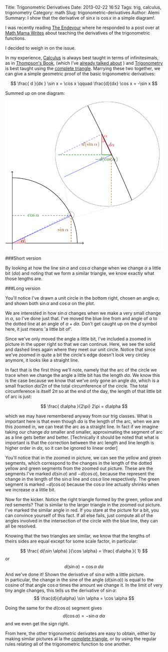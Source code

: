 Title: Trigonometric Derivatives
Date: 2013-02-22 16:52
Tags: trig, calculus, trigonometry
Category: math
Slug: trigonometric-derivatives
Author: Alemi
Summary: I show that the derivative of $\sin x$ is $\cos x$ in a simple diagram!.

I was recently reading [The Endevour](http://www.johndcook.com/blog/2013/02/11/differentiating-bananas-and-co-bananas/) 
where he responded to a post over at 
[Math Mama Writes](http://www.johndcook.com/blog/2013/02/11/differentiating-bananas-and-co-bananas/) 
about teaching the derivatives of the trigonometric functions.

I decided to weigh in on the issue.

In my experience, 
[Calculus](http://en.wikipedia.org/wiki/Calculus) is always best taught
in terms of infinitesimals, as in 
[Thompson's Book](http://books.google.com/books?id=BrhBAAAAYAAJ&printsec=frontcover&dq=calculus+made+easy&hl=en&sa=X&ei=vu8nUZ-MGcW20AHknICgCw&ved=0CD4Q6AEwAA), 
(which I've [already talked about](|filename|../old/four-fantastic-books-3-of-which-are-free-.md) ) 
and [Trigonometry](http://en.wikipedia.org/wiki/Trigonometry) is best taught using 
the [complete triangle](http://tricochet.com/math/pdfs/completetriangle.pdf).
Marrying these two together, we can give a simple geometric proof of the basic trigonometric derivatives:

$$ \frac{ d }{dx } \sin x = \cos x \qquad \frac{d}{dx} \cos x = -\sin x $$

Summed up on one diagram:
<center>
    <a href="/static/images/trigdiff.pdf">
    <img src="/static/images/trigdiff.png" width=600px alt="Trigonometic Derivatives">
    </a>
</center>

###Short version

By looking at how the line $\sin \alpha$ and $\cos \alpha$ change when we change $\alpha$ a little bit ($d\alpha$) and noting that we form a similar triangle, we know exactly what those lengths are.

###Long version

You'll notice I've drawn a unit circle in the bottom right, chosen an angle $\alpha$, and shown both $\sin \alpha$ and $\cos \alpha$ on the plot.

We are interested in how $\sin \alpha$ changes when we make a very small change in $\alpha$, so I've done just that.  I've moved the blue line from and angle of $\alpha$ to the dotted line at an angle of $\alpha + d\alpha$.  Don't get caught up on the $d$ symbol here, it just means 'a little bit of'.

Since we've only moved the angle a little bit, I've included a zoomed in picture in the upper right so that we can continue.  Here, we see the solid and dashed lines again where they meet our unit circle.  Notice that since we've zoomed in quite a bit the circle's edge doesn't look very circley anymore, it looks like a straight line.

In fact that is the first thing we'll note, namely that the arc of the circle we trace when we change the angle a little bit has the length $d\alpha$.  We know this is the case because we know that we've only gone an angle $d\alpha$, which is a small fraction $d\alpha/2\pi$ of the total circumference of the circle.  The total circumference is itself $2\pi$ so at the end of the day, the length of that little bit of arc is just:

$$ \frac{ d\alpha }{2\pi} 2\pi = d\alpha $$

which we may have remembered anyway from our trig classes. What is important here is that even though $d \alpha$ is the length of the arc, when we are this zoomed in,
we can treat the arc as a straight line.  In fact if we imagine taking our change $d\alpha$ smaller and smaller,
approximating the segment of arc as a line gets better and better. [Technically it should be noted that what is important is that the correction between the arc length and line length is higher order in $d\alpha$, so it can be ignored to linear order]

You'll notice that in the zoomed in picture, we can see the yellow and green segments,
which correspond to the changes in the length of the dotted yellow and green segments
from the zoomed out picture.  These are the segments I've marked $d(\sin \alpha)$ and $-d(\cos \alpha)$, because the represent the change in the length of the $\sin \alpha$ line
and $\cos \alpha$ line respectively.  The green segment is marked $-d(\cos \alpha)$ because the $\cos \alpha$ line actually shrinks when we increase $\alpha$ a little bit.

Now for the kicker.  Notice the right triangle formed by the green, yellow and red sements?  That is similar to the larger triangle in the zoomed out picture.  I've marked the similar angle in red.  If you stare at the picture for a bit, you can convince yourself of this fact.  If all else fails, just compute all of the angles involved in the intersection of the circle with the blue line, they can all be resolved.

Knowing that the two triangles are similar, we know that the lengths of theirs sides are equal except for some scale factor, in particular:

$$ \frac{ d(\sin \alpha) }{\cos \alpha} = \frac{ d\alpha }{ 1} $$
or 
$$ d(\sin \alpha) = \cos \alpha \ d\alpha $$
And we've done it! Shown the derivative of $\sin \alpha$ with a little picture.  
In particular, the change in the sine of the angle ($d(\sin \alpha)$) is equal to the cosine of that angle $\cos \alpha$ times the amount we change it.  In the limit of very tiny angle changes, this tells us the derivative of $\sin \alpha$:
$$ \frac{d}{d\alpha} \sin \alpha = \cos \alpha $$

Doing the same for the $d(\cos \alpha)$ segment gives
$$ d(\cos \alpha) = -\sin\alpha \ d\alpha $$
and we even get the sign right.  

From here, the other trigonometric derivates are easy to obtain, either by making similar pictures al la the [complete triangle](http://tricochet.com/math/pdfs/completetriangle.pdf),
or by using the regular rules relating all of the trigonometric function to one another.
